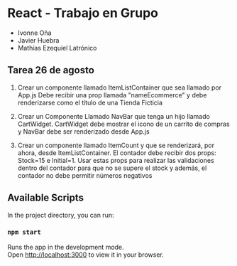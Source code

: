 # React - Trabajo en Grupo 

- Ivonne Oña
- Javier Huebra
- Mathías Ezequiel Latrónico

## Tarea 26 de agosto

1. Crear un componente llamado ItemListContainer que sea llamado por App.js Debe recibir una prop llamada "nameEcommerce" y debe renderizarse como el título de una Tienda Ficticia 

2. Crear un Componente Llamado NavBar que tenga un hijo llamado CartWidget. CartWidget debe mostrar el icono de un carrito de compras y NavBar debe ser renderizado desde App.js

3. Crear un componente llamado ItemCount y que se renderizará, por ahora, desde ItemListContainer. El contador debe recibir dos props: Stock=15 e Initial=1. Usar estas props para realizar las validaciones dentro del contador para que no se supere el stock y además, el contador no debe permitir números negativos

## Available Scripts

In the project directory, you can run:

### `npm start`

Runs the app in the development mode.\
Open [http://localhost:3000](http://localhost:3000) to view it in your browser.